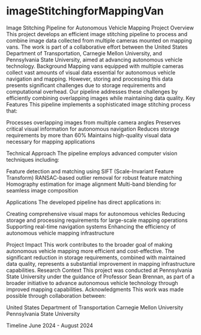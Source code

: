 # imageStitchingforMappingVan
Image Stitching Pipeline for Autonomous Vehicle Mapping
Project Overview
This project develops an efficient image stitching pipeline to process and combine image data collected from multiple cameras mounted on mapping vans. The work is part of a collaborative effort between the United States Department of Transportation, Carnegie Mellon University, and Pennsylvania State University, aimed at advancing autonomous vehicle technology.
Background
Mapping vans equipped with multiple cameras collect vast amounts of visual data essential for autonomous vehicle navigation and mapping. However, storing and processing this data presents significant challenges due to storage requirements and computational overhead. Our pipeline addresses these challenges by efficiently combining overlapping images while maintaining data quality.
Key Features
This pipeline implements a sophisticated image stitching process that:

Processes overlapping images from multiple camera angles
Preserves critical visual information for autonomous navigation
Reduces storage requirements by more than 60%
Maintains high-quality visual data necessary for mapping applications

Technical Approach
The pipeline employs advanced computer vision techniques including:

Feature detection and matching using SIFT (Scale-Invariant Feature Transform)
RANSAC-based outlier removal for robust feature matching
Homography estimation for image alignment
Multi-band blending for seamless image composition

Applications
The developed pipeline has direct applications in:

Creating comprehensive visual maps for autonomous vehicles
Reducing storage and processing requirements for large-scale mapping operations
Supporting real-time navigation systems
Enhancing the efficiency of autonomous vehicle mapping infrastructure

Project Impact
This work contributes to the broader goal of making autonomous vehicle mapping more efficient and cost-effective. The significant reduction in storage requirements, combined with maintained data quality, represents a substantial improvement in mapping infrastructure capabilities.
Research Context
This project was conducted at Pennsylvania State University under the guidance of Professor Sean Brennan, as part of a broader initiative to advance autonomous vehicle technology through improved mapping capabilities.
Acknowledgments
This work was made possible through collaboration between:

United States Department of Transportation
Carnegie Mellon University
Pennsylvania State University

Timeline
June 2024 - August 2024
